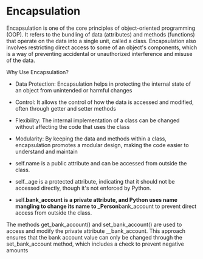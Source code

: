 # Encapsulation

Encapsulation is one of the core principles of object-oriented programming (OOP). It refers to the bundling of data (attributes) and methods (functions) that operate on the data into a single unit, called a class. Encapsulation also involves restricting direct access to some of an object's components, which is a way of preventing accidental or unauthorized interference and misuse of the data.

Why Use Encapsulation?

- Data Protection: Encapsulation helps in protecting the internal state of an object from unintended or harmful changes
- Control: It allows the control of how the data is accessed and modified, often through getter and setter methods
- Flexibility: The internal implementation of a class can be changed without affecting the code that uses the class
- Modularity: By keeping the data and methods within a class, encapsulation promotes a modular design, making the code easier to understand and maintain

- self.name is a public attribute and can be accessed from outside the class.
- self.\_age is a protected attribute, indicating that it should not be accessed directly, though it's not enforced by Python.
- self.**bank_account is a private attribute, and Python uses name mangling to change its name to \_Person**bank_account to prevent direct access from outside the class.

The methods get_bank_account() and set_bank_account() are used to access and modify the private attribute \_\_bank_account. This approach ensures that the bank account value can only be changed through the set_bank_account method, which includes a check to prevent negative amounts
